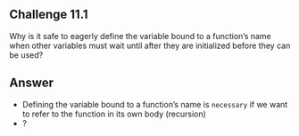 ## Challenge 11.1

Why is it safe to eagerly define the variable bound to a function’s name when other variables must wait until after they are initialized before they can be used?

## Answer

- Defining the variable bound to a function’s name is `necessary` if we want to refer to the function in its own body (recursion)
- ?
